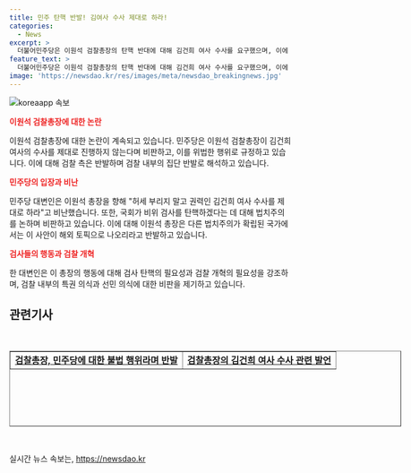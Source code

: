 ```yaml
---
title: 민주 탄핵 반발! 김여사 수사 제대로 하라!
categories:
  - News
excerpt: >
  더불어민주당은 이원석 검찰총장의 탄핵 반대에 대해 김건희 여사 수사를 요구했으며, 이에 대한 이원석 총장의 반격에 대해 비판했다. 이에 대한 대변인은 검사 탄핵에 대한 검찰 내부의 반발을 특권 의식을 넘어 선민의식에 절은 검찰이라며, 탄핵의 필요성을 강조했다. 검찰과 정치 간의 갈등이 고조되고 있으며, 국내 정치적인 파장이 예상된다. (150자)
feature_text: >
  더불어민주당은 이원석 검찰총장의 탄핵 반대에 대해 김건희 여사 수사를 요구했으며, 이에 대한 이원석 총장의 반격에 대해 비판했다. 이에 대한 대변인은 검사 탄핵에 대한 검찰 내부의 반발을 특권 의식을 넘어 선민의식에 절은 검찰이라며, 탄핵의 필요성을 강조했다. 검찰과 정치 간의 갈등이 고조되고 있으며, 국내 정치적인 파장이 예상된다. (150자)
image: 'https://newsdao.kr/res/images/meta/newsdao_breakingnews.jpg'
---
```


<p><img src="https://newsdao.kr/res/images/meta/newsdao_breakingnews.jpg" alt="koreaapp 속보" /></p>

<p><b><span style="color: #ee2323;">이원석 검찰총장에 대한 논란</span></b></p>

<p data-ke-size="size16">이원석 검찰총장에 대한 논란이 계속되고 있습니다. 민주당은 이원석 검찰총장이 김건희 여사의 수사를 제대로 진행하지 않는다며 비판하고, 이를 위법한 행위로 규정하고 있습니다. 이에 대해 검찰 측은 반발하며 검찰 내부의 집단 반발로 해석하고 있습니다.</p>

<p><b><span style="color: #ee2323;">민주당의 입장과 비난</span></b></p>

<p data-ke-size="size16">민주당 대변인은 이원석 총장을 향해 "허세 부리지 말고 권력인 김건희 여사 수사를 제대로 하라"고 비난했습니다. 또한, 국회가 비위 검사를 탄핵하겠다는 데 대해 법치주의를 논하며 비판하고 있습니다. 이에 대해 이원석 총장은 다른 법치주의가 확립된 국가에서는 이 사안이 해외 토픽으로 나오리라고 반발하고 있습니다.</p>

<p><b><span style="color: #ee2323;">검사들의 행동과 검찰 개혁</span></b></p>

<p data-ke-size="size16">한 대변인은 이 총장의 행동에 대해 검사 탄핵의 필요성과 검찰 개혁의 필요성을 강조하며, 검찰 내부의 특권 의식과 선민 의식에 대한 비판을 제기하고 있습니다.</p>

<h2 data-ke-size="size26">관련기사</h2>

<p data-ke-size="size16">&nbsp;</p>

<table style="width: 700px; height: 135px;" border="1">
<tbody>
<tr>
<td style="text-align: center; height: 17px;"><b><a href="https://www.google.com">검찰총장, 민주당에 대한 불법 행위라며 반발</a></b></td>
<td style="text-align: center; height: 17px;"><b><a href="https://www.google.com">검찰총장의 김건희 여사 수사 관련 발언</a></b></td>
</tr>
</tbody>
</table>

<p data-ke-size="size16">&nbsp;</p>
실시간 뉴스 속보는, <a href="https://newsdao.kr" rel="dofollow">https://newsdao.kr</a>


